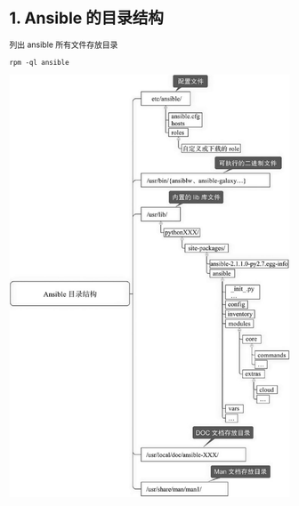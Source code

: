 # 1. Ansible 的目录结构

列出 ansible 所有文件存放目录

```
rpm -ql ansible
```

![img](assets/epub_845384_25.jpeg)


